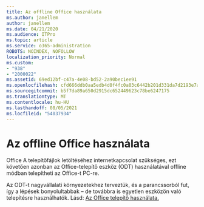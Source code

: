 ```yaml
---
title: Az offline Office használata
ms.author: janellem
author: janellem
ms.date: 04/21/2020
ms.audience: ITPro
ms.topic: article
ms.service: o365-administration
ROBOTS: NOINDEX, NOFOLLOW
localization_priority: Normal
ms.custom:
- "938"
- "2000022"
ms.assetid: 69ed12bf-c47a-4e08-bd52-2a90bec1ee91
ms.openlocfilehash: cfd666ddb0aa5edb4d0f4fc0a03c6442b201d331da7d2193e7ad8615790c36a6
ms.sourcegitcommit: b5f7da89a650d2915dc652449623c78be6247175
ms.translationtype: MT
ms.contentlocale: hu-HU
ms.lasthandoff: 08/05/2021
ms.locfileid: "54037934"
---
```

# <a name="use-the-office-offline-installer"></a>Az offline Office használata

Office A telepítőfájlok letöltéséhez internetkapcsolat szükséges, ezt követően azonban az Office-telepítő eszköz (ODT) használatával offline módban telepítheti az Office-t PC-re.

Az ODT-t nagyvállalati környezetekhez terveztük, és a parancssorból fut, így a lépések bonyolultabbak – de továbbra is egyetlen eszközön való telepítésre használhatók. Lásd: [Az Office telepítő használata.](https://support.office.com/article/f0a85fe7-118f-41cb-a791-d59cef96ad1c?wt.mc_id=Alchemy_ClientDIA)
  